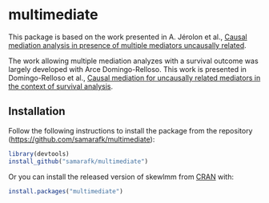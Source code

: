 # multimediate

This package is based on the work presented in A. Jérolon et al., [Causal mediation analysis in presence of multiple mediators uncausally related](https://doi.org/10.1515/ijb-2019-0088).

The work allowing multiple mediation analyzes with a survival outcome was 
largely developed with Arce Domingo-Relloso. 
This work is presented in Domingo-Relloso et al., [Causal mediation for uncausally related mediators in the context of survival analysis](https://doi.org/10.1101/2024.02.16.24302923). 


## Installation

Follow the following instructions to install the package from the repository (https://github.com/samarafk/multimediate):

```r
library(devtools)
install_github("samarafk/multimediate") 
```

Or you can install the released version of skewlmm from [CRAN](https://cran.r-project.org) with:

```r
install.packages("multimediate")
```
